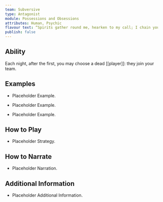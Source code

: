 ```yaml
---
team: Subversive
type: Antagonist
module: Possessions and Obsessions
attributes: Human, Psychic
flavour text: “Spirits gather round me, hearken to my call; I chain you to these bones, one, many, or all!”
publish: false
---
```

## Ability
Each night, after the first, you may choose a dead [[player]]: they join your team.

## Examples
- Placeholder Example.

- Placeholder Example.

- Placeholder Example.

## How to Play
- Placeholder Strategy.

## How to Narrate
- Placeholder Narration.

## Additional Information
- Placeholder Additional Information.